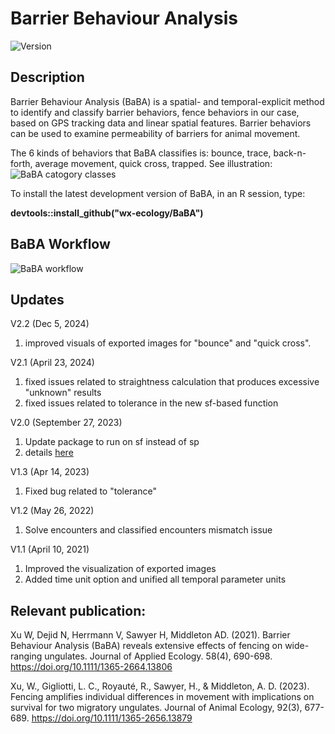 # Barrier Behaviour Analysis

![Version](https://img.shields.io/badge/version-2.2-blue)

## Description
Barrier Behaviour Analysis (BaBA) is a spatial- and temporal-explicit method to identify and classify barrier behaviors, fence behaviors in our case, based on GPS tracking data and linear spatial features. Barrier behaviors can be used to examine permeability of barriers for animal movement.

The 6 kinds of behaviors that BaBA classifies is: bounce, trace, back-n-forth, average movement, quick cross, trapped. See illustration:
![BaBA catogory classes](BaBA_Catogories.png)

To install the latest development version of BaBA, in an R session, type: 

**devtools::install_github("wx-ecology/BaBA")**

## BaBA Workflow
![BaBA workflow](Flowchart.png)

## Updates
V2.2 (Dec 5, 2024)
1. improved visuals of exported images for "bounce" and "quick cross".

V2.1 (April 23, 2024)
1. fixed issues related to straightness calculation that produces excessive "unknown" results
2. fixed issues related to tolerance in the new sf-based function 

V2.0 (September 27, 2023) 
1. Update package to run on sf instead of sp
2. details [here](https://github.com/wx-ecology/BaBA/pull/4#issue-1903676738)

V1.3 (Apr 14, 2023)
1. Fixed bug related to "tolerance"

V1.2 (May 26, 2022)
1. Solve encounters and classified encounters mismatch issue

V1.1 (April 10, 2021)
1. Improved the visualization of exported images 
2. Added time unit option and unified all temporal parameter units

## Relevant publication: 
Xu W, Dejid N, Herrmann V, Sawyer H, Middleton AD. (2021). Barrier Behaviour Analysis (BaBA) reveals extensive effects of fencing on wide-ranging ungulates. Journal of Applied Ecology. 58(4), 690-698. https://doi.org/10.1111/1365-2664.13806

Xu, W., Gigliotti, L. C., Royauté, R., Sawyer, H., & Middleton, A. D. (2023). Fencing amplifies individual differences in movement with implications on survival for two migratory ungulates. Journal of Animal Ecology, 92(3), 677-689. https://doi.org/10.1111/1365-2656.13879 

